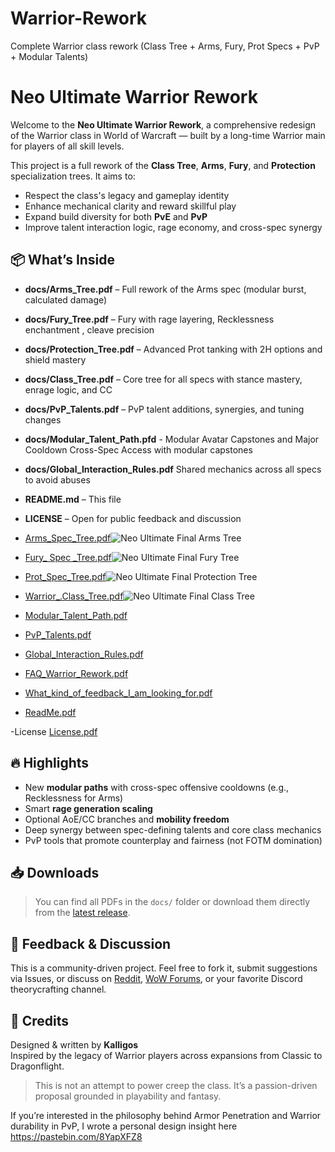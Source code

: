 # Warrior-Rework
Complete Warrior class rework (Class Tree + Arms, Fury, Prot Specs + PvP + Modular Talents)

# Neo Ultimate Warrior Rework

Welcome to the **Neo Ultimate Warrior Rework**, a comprehensive redesign of the Warrior class in World of Warcraft — built by a long-time Warrior main for players of all skill levels.

This project is a full rework of the **Class Tree**, **Arms**, **Fury**, and **Protection** specialization trees. It aims to:

- Respect the class's legacy and gameplay identity
- Enhance mechanical clarity and reward skillful play
- Expand build diversity for both **PvE** and **PvP**
- Improve talent interaction logic, rage economy, and cross-spec synergy


## 📦 What’s Inside

- **docs/Arms_Tree.pdf** – Full rework of the Arms spec (modular burst, calculated damage)
- **docs/Fury_Tree.pdf** – Fury with rage layering, Recklessness enchantment , cleave precision
- **docs/Protection_Tree.pdf** – Advanced Prot tanking with 2H options and shield mastery
- **docs/Class_Tree.pdf** – Core tree for all specs with stance mastery, enrage logic, and CC
- **docs/PvP_Talents.pdf** – PvP talent additions, synergies, and tuning changes
- **docs/Modular_Talent_Path.pfd** - Modular Avatar Capstones and Major Cooldown Cross-Spec Access with modular capstones
- **docs/Global_Interaction_Rules.pdf** Shared mechanics across all specs to avoid abuses
- **README.md** – This file
- **LICENSE** – Open for public feedback and discussion 
- [Arms_Spec_Tree.pdf](https://github.com/user-attachments/files/20428312/Arms_Spec_Tree.pdf)![Neo Ultimate Final Arms Tree](https://github.com/user-attachments/assets/7acad7ae-71b5-462c-b67a-d6896800b697) 
- [Fury_ Spec _Tree.pdf](https://github.com/user-attachments/files/20428311/Fury_.Spec._Tree.pdf)![Neo Ultimate Final Fury Tree](https://github.com/user-attachments/assets/09482d03-1d85-4972-82c9-18fe5a0d59e3)
- [Prot_Spec_Tree.pdf](https://github.com/user-attachments/files/20431427/Prot_Spec_Tree.pdf)![Neo Ultimate Final Protection Tree](https://github.com/user-attachments/assets/66a95b02-8f4b-4f4e-b974-ffcb9ca9da30)
- [Warrior_.Class_Tree.pdf](https://github.com/user-attachments/files/20431536/Warrior_.Class_Tree.pdf)![Neo Ultimate Final Class Tree](https://github.com/user-attachments/assets/f4c5e512-eb68-4fd6-ab84-ebf098fcfdd0)


- [Modular_Talent_Path.pdf](https://github.com/user-attachments/files/20430363/Modular_Talent_Path.pdf)

- [PvP_Talents.pdf](https://github.com/user-attachments/files/20430487/PvP_Talents.pdf)

- [Global_Interaction_Rules.pdf](https://github.com/user-attachments/files/20266809/Global_Interaction_Rules.pdf)
- [FAQ_Warrior_Rework.pdf](https://github.com/user-attachments/files/20430541/FAQ_Warrior_Rework.pdf)
- [What_kind_of_feedback_I_am_looking_for.pdf](https://github.com/user-attachments/files/20430545/What_kind_of_feedback_I_am_looking_for.pdf)




- [ReadMe.pdf](https://github.com/user-attachments/files/20269804/ReadMe.pdf)

-License [License.pdf](https://github.com/user-attachments/files/20272868/License.pdf)




## 🔥 Highlights

- New **modular paths** with cross-spec offensive cooldowns (e.g., Recklessness for Arms)
- Smart **rage generation scaling**
- Optional AoE/CC branches and **mobility freedom**
- Deep synergy between spec-defining talents and core class mechanics
- PvP tools that promote counterplay and fairness (not FOTM domination)


## 📥 Downloads

> You can find all PDFs in the `docs/` folder or download them directly from the [latest release](https://github.com/Kalligos271/neo-ultimate-warrior-rework/releases).


## 💬 Feedback & Discussion

This is a community-driven project. Feel free to fork it, submit suggestions via Issues, or discuss on [Reddit](https://reddit.com/r/wow), [WoW Forums](https://us.forums.blizzard.com/en/wow/), or your favorite Discord theorycrafting channel.


## 🙌 Credits

Designed & written by **Kalligos**  
Inspired by the legacy of Warrior players across expansions from Classic to Dragonflight.


> This is not an attempt to power creep the class. It’s a passion-driven proposal grounded in playability and fantasy.

Ιf you’re interested in the philosophy behind Armor Penetration and Warrior durability in PvP, I wrote a personal design insight here https://pastebin.com/8YapXFZ8



